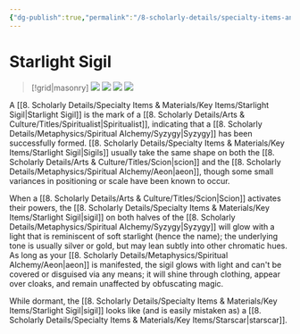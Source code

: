 ```yaml
---
{"dg-publish":true,"permalink":"/8-scholarly-details/specialty-items-and-materials/key-items/starlight-sigil/","noteIcon":""}
---
```


# Starlight Sigil

>[!grid|masonry]
>![](https://i.imgur.com/eVp4arH.png)
>![](https://i.imgur.com/FVffEgp.png)
>![](https://i.imgur.com/SIMoB5h.png)
>![](https://i.imgur.com/OB1usnD.png)

A [[8. Scholarly Details/Specialty Items & Materials/Key Items/Starlight Sigil\|Starlight Sigil]] is the mark of a [[8. Scholarly Details/Arts & Culture/Titles/Spiritualist\|Spiritualist]], indicating that a [[8. Scholarly Details/Metaphysics/Spiritual Alchemy/Syzygy\|Syzygy]] has been successfully formed. [[8. Scholarly Details/Specialty Items & Materials/Key Items/Starlight Sigil\|Sigils]] usually take the same shape on both the [[8. Scholarly Details/Arts & Culture/Titles/Scion\|scion]] and the [[8. Scholarly Details/Metaphysics/Spiritual Alchemy/Aeon\|aeon]], though some small variances in positioning or scale have been known to occur. 

When a [[8. Scholarly Details/Arts & Culture/Titles/Scion\|Scion]] activates their powers, the [[8. Scholarly Details/Specialty Items & Materials/Key Items/Starlight Sigil\|sigil]] on both halves of the [[8. Scholarly Details/Metaphysics/Spiritual Alchemy/Syzygy\|Syzygy]] will glow with a light that is reminiscent of soft starlight (hence the name); the underlying tone is usually silver or gold, but may lean subtly into other chromatic hues. As long as your [[8. Scholarly Details/Metaphysics/Spiritual Alchemy/Aeon\|aeon]] is manifested, the sigil glows with light and can't be covered or disguised via any means; it will shine through clothing, appear over cloaks, and remain unaffected by obfuscating magic.

While dormant, the [[8. Scholarly Details/Specialty Items & Materials/Key Items/Starlight Sigil\|sigil]] looks like (and is easily mistaken as) a [[8. Scholarly Details/Specialty Items & Materials/Key Items/Starscar\|starscar]].